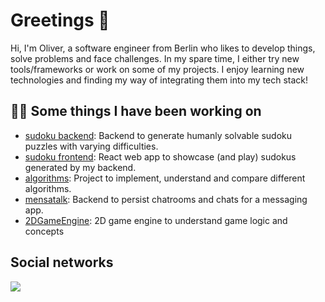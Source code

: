 
Greetings 👋 
====

Hi, I'm Oliver,  a software engineer from Berlin who likes to develop things, solve problems and face challenges. In my spare time, I either try new tools/frameworks or work on some of my projects. I enjoy learning new technologies and finding my way of integrating them into my tech stack!


👨‍💻 Some things I have been working on
----

- [sudoku backend](https://github.com/OliKue/sudoku-backend): Backend to generate humanly solvable sudoku puzzles with varying difficulties.
- [sudoku frontend](https://github.com/OliKue/sudoku-frontend): React web app to showcase (and play) sudokus generated by my backend.
- [algorithms](https://github.com/OliKue/Algorithms): Project to implement, understand and compare different algorithms.
- [mensatalk](https://github.com/MensaTalk/MensaTalkBackend): Backend to persist chatrooms and chats for a messaging app.
- [2DGameEngine](https://github.com/OliKue/2DGameEngine): 2D game engine to understand game logic and concepts


Social networks
---

  <a href="https://www.linkedin.com/in/oliver-k%C3%BCtemeier-b83201173/">
    <img src="https://img.shields.io/badge/linkedin-%230077B5.svg?&style=for-the-badge&logo=linkedin&logoColor=white" />
  </a>
  
</p>



